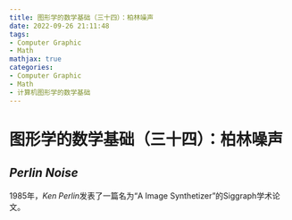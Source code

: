 ```yaml
---
title: 图形学的数学基础（三十四）：柏林噪声
date: 2022-09-26 21:11:48
tags:
- Computer Graphic
- Math
mathjax: true
categories:
- Computer Graphic
- Math
- 计算机图形学的数学基础
---
```


# 图形学的数学基础（三十四）：柏林噪声

## $Perlin\;Noise$
1985年，$Ken\;Perlin$发表了一篇名为“A Image Synthetizer”的Siggraph学术论文。
